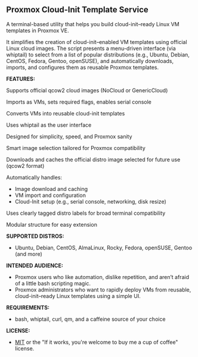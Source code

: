 <h2>Proxmox Cloud-Init Template Service</h2>

A terminal-based utility that helps you build cloud-init–ready Linux VM templates in Proxmox VE.

It simplifies the creation of cloud-init–enabled VM templates using official Linux cloud images. The script presents a menu-driven interface (via whiptail) to select from a list of popular distributions (e.g., Ubuntu, Debian, CentOS, Fedora, Gentoo, openSUSE), and automatically downloads, imports, and configures them as reusable Proxmox templates.
<p><b>FEATURES:</b></p>

Supports official qcow2 cloud images (NoCloud or GenericCloud)

Imports as VMs, sets required flags, enables serial console

Converts VMs into reusable cloud-init templates

Uses whiptail as the user interface

Designed for simplicity, speed, and Proxmox sanity

Smart image selection tailored for Proxmox compatibility

Downloads and caches the official distro image selected for future use (qcow2 format)

Automatically handles:
- Image download and caching
- VM import and configuration
- Cloud-Init setup (e.g., serial console, networking, disk resize)

Uses clearly tagged distro labels for broad terminal compatibility

Modular structure for easy extension

<b>SUPPORTED DISTROS:</b>
- Ubuntu, Debian, CentOS, AlmaLinux, Rocky, Fedora, openSUSE, Gentoo (and more)

<b>INTENDED AUDIENCE:</b>
- Proxmox users who like automation, dislike repetition, and aren’t afraid of a little bash scripting magic.
- Proxmox administrators who want to rapidly deploy VMs from reusable, cloud-init–ready Linux templates using a simple UI.

<b>REQUIREMENTS:</b>
- bash, whiptail, curl, qm, and a caffeine source of your choice

<b>LICENSE:</b>
- <a href="https://raw.githubusercontent.com/lcp2000/Proxmox/refs/heads/Licensing/MIT%20LICENSE">MIT</a> or the "If it works, you're welcome to buy me a cup of coffee" license.

